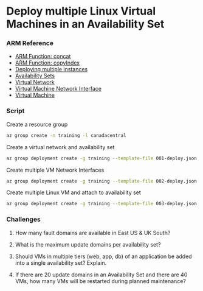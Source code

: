 # Deploy multiple Linux Virtual Machines in an Availability Set

### ARM Reference
* [ARM Function: concat](https://docs.microsoft.com/en-us/azure/azure-resource-manager/resource-group-template-functions-array#concat)
* [ARM Function: copyIndex](https://docs.microsoft.com/en-us/azure/azure-resource-manager/resource-group-template-functions-numeric#copyindex)
* [Deploying multiple instances](https://docs.microsoft.com/en-us/azure/azure-resource-manager/resource-group-create-multiple)
* [Availability Sets](https://docs.microsoft.com/en-us/azure/virtual-machines/linux/manage-availability#configure-multiple-virtual-machines-in-an-availability-set-for-redundancy)
* [Virtual Network](https://docs.microsoft.com/en-us/azure/templates/microsoft.network/virtualnetworks)
* [Virtual Machine Network Interface](https://docs.microsoft.com/en-us/azure/templates/microsoft.network/networkinterfaces)
* [Virtual Machine](https://docs.microsoft.com/en-us/azure/templates/microsoft.compute/virtualmachines)


### Script

Create a resource group
```bash
az group create -n training -l canadacentral
```

Create a virtual network and availability set
```bash
az group deployment create -g training --template-file 001-deploy.json
```

Create multiple VM Network Interfaces
```bash
az group deployment create -g training --template-file 002-deploy.json
```

Create multiple Linux VM and attach to availability set
```bash
az group deployment create -g training --template-file 003-deploy.json
```

### Challenges

1. How many fault domains are available in East US & UK South?

2. What is the maximum update domains per availability set?

3. Should VMs in multiple tiers (web, app, db) of an application be added into a single availability set?  Explain.

4. If there are 20 update domains in an Availability Set and there are 40 VMs, how many VMs will be restarted during planned maintenance?